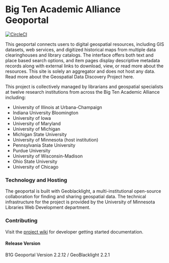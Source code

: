 # Big Ten Academic Alliance Geoportal

[![CircleCI](https://circleci.com/gh/BTAA-Geospatial-Data-Project/geoportal.svg?style=svg)](https://circleci.com/gh/BTAA-Geospatial-Data-Project/geoportal)

This geoportal connects users to digital geospatial resources, including GIS datasets, web services, and digitized historical maps from multiple data clearinghouses and library catalogs. The interface offers both text and place based search options, and item pages display descriptive metadata records along with external links to download, view, or read more about the resources. This site is solely an aggregator and does not host any data. Read more about the Geospatial Data Discovery Project here.

This project is collectively managed by librarians and geospatial specialists at twelve research institutions from across the Big Ten Academic Alliance including:

* University of Illinois at Urbana­-Champaign
* Indiana University Bloomington
* University of Iowa
* University of Maryland
* University of Michigan
* Michigan State University
* University of Minnesota (host institution)
* Pennsylvania State University
* Purdue University
* University of Wisconsin-­Madison
* Ohio State University
* University of Chicago

### Technology and Hosting

The geoportal is built with Geoblacklight, a multi-institutional open-source collaboration for finding and sharing geospatial data. The technical infrastructure for the project is provided by the University of Minnesota Libraries Web Development department.

### Contributing
Visit the [project wiki](https://github.com/BTAA-Geospatial-Data-Project/geoportal/wiki) for developer getting started documentation.

#### Release Version

B1G Geoportal Version 2.2.12 / GeoBlacklight 2.2.1

